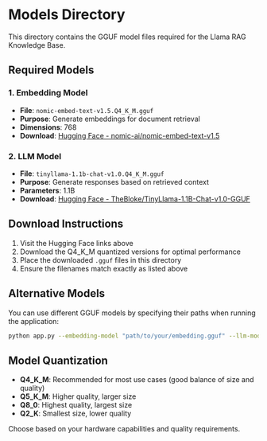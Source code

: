 # Models Directory

This directory contains the GGUF model files required for the Llama RAG Knowledge Base.

## Required Models

### 1. Embedding Model
- **File**: `nomic-embed-text-v1.5.Q4_K_M.gguf`
- **Purpose**: Generate embeddings for document retrieval
- **Dimensions**: 768
- **Download**: [Hugging Face - nomic-ai/nomic-embed-text-v1.5](https://huggingface.co/nomic-ai/nomic-embed-text-v1.5)

### 2. LLM Model
- **File**: `tinyllama-1.1b-chat-v1.0.Q4_K_M.gguf`
- **Purpose**: Generate responses based on retrieved context
- **Parameters**: 1.1B
- **Download**: [Hugging Face - TheBloke/TinyLlama-1.1B-Chat-v1.0-GGUF](https://huggingface.co/TheBloke/TinyLlama-1.1B-Chat-v1.0-GGUF)

## Download Instructions

1. Visit the Hugging Face links above
2. Download the Q4_K_M quantized versions for optimal performance
3. Place the downloaded `.gguf` files in this directory
4. Ensure the filenames match exactly as listed above

## Alternative Models

You can use different GGUF models by specifying their paths when running the application:

```bash
python app.py --embedding-model "path/to/your/embedding.gguf" --llm-model "path/to/your/llm.gguf"
```

## Model Quantization

- **Q4_K_M**: Recommended for most use cases (good balance of size and quality)
- **Q5_K_M**: Higher quality, larger size
- **Q8_0**: Highest quality, largest size
- **Q2_K**: Smallest size, lower quality

Choose based on your hardware capabilities and quality requirements.
